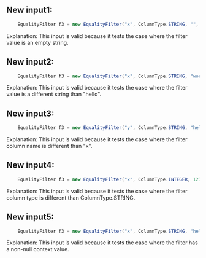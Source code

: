 ## New input1:
```java
    EqualityFilter f3 = new EqualityFilter("x", ColumnType.STRING, "", null);
```
Explanation: This input is valid because it tests the case where the filter value is an empty string.

## New input2:
```java
    EqualityFilter f3 = new EqualityFilter("x", ColumnType.STRING, "world", null);
```
Explanation: This input is valid because it tests the case where the filter value is a different string than "hello".

## New input3:
```java
    EqualityFilter f3 = new EqualityFilter("y", ColumnType.STRING, "hello", null);
```
Explanation: This input is valid because it tests the case where the filter column name is different than "x".

## New input4:
```java
    EqualityFilter f3 = new EqualityFilter("x", ColumnType.INTEGER, 123, null);
```
Explanation: This input is valid because it tests the case where the filter column type is different than ColumnType.STRING.

## New input5:
```java
    EqualityFilter f3 = new EqualityFilter("x", ColumnType.STRING, "hello", "en");
```
Explanation: This input is valid because it tests the case where the filter has a non-null context value.